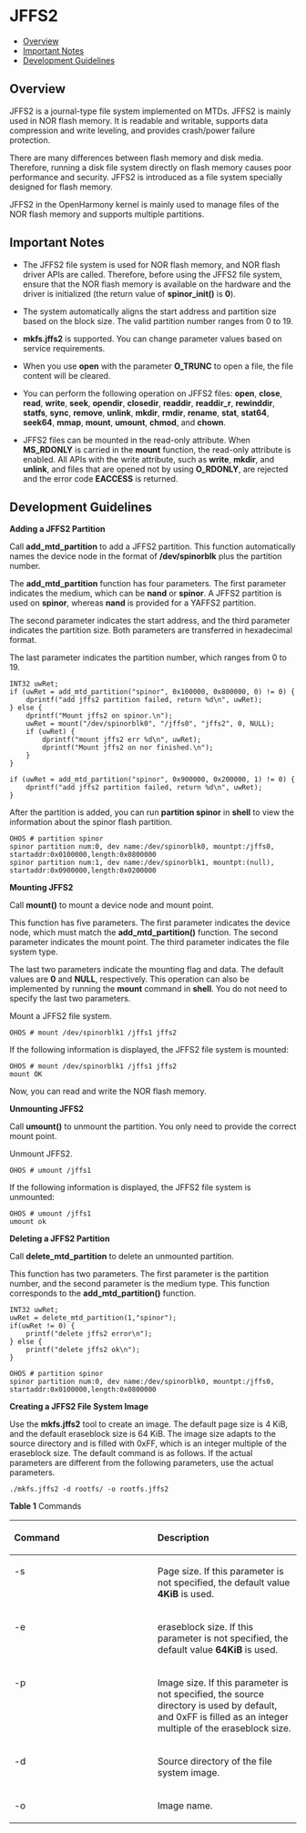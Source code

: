 # JFFS2<a name="EN-US_TOPIC_0000001052810482"></a>

-   [Overview](#section01261544730)
-   [Important Notes](#section94343420)
-   [Development Guidelines](#section14979101812411)

## Overview<a name="section01261544730"></a>

JFFS2 is a journal-type file system implemented on MTDs. JFFS2 is mainly used in NOR flash memory. It is readable and writable, supports data compression and write leveling, and provides crash/power failure protection.

There are many differences between flash memory and disk media. Therefore, running a disk file system directly on flash memory causes poor performance and security. JFFS2 is introduced as a file system specially designed for flash memory.

JFFS2 in the OpenHarmony kernel is mainly used to manage files of the NOR flash memory and supports multiple partitions.

## Important Notes<a name="section94343420"></a>

-   The JFFS2 file system is used for NOR flash memory, and NOR flash driver APIs are called. Therefore, before using the JFFS2 file system, ensure that the NOR flash memory is available on the hardware and the driver is initialized \(the return value of  **spinor\_init\(\)**  is  **0**\).

-   The system automatically aligns the start address and partition size based on the block size. The valid partition number ranges from 0 to 19.

-   **mkfs.jffs2**  is supported. You can change parameter values based on service requirements.

-   When you use  **open**  with the parameter  **O\_TRUNC**  to open a file, the file content will be cleared.

-   You can perform the following operation on JFFS2 files:  **open**,  **close**,  **read**,  **write**,  **seek**,  **opendir**,  **closedir**,  **readdir**,  **readdir\_r**,  **rewinddir**,  **statfs**,  **sync**,  **remove**,  **unlink**,  **mkdir**,  **rmdir**,  **rename**,  **stat**,  **stat64**,  **seek64**,  **mmap**,  **mount**,  **umount**,  **chmod**, and  **chown**.

-   JFFS2 files can be mounted in the read-only attribute. When  **MS\_RDONLY**  is carried in the  **mount**  function, the read-only attribute is enabled. All APIs with the write attribute, such as  **write**,  **mkdir**, and  **unlink**, and files that are opened not by using  **O\_RDONLY**, are rejected and the error code  **EACCESS**  is returned.


## Development Guidelines<a name="section14979101812411"></a>

**Adding a JFFS2 Partition**

Call  **add\_mtd\_partition**  to add a JFFS2 partition. This function automatically names the device node in the format of  **/dev/spinorblk**  plus the partition number.

The  **add\_mtd\_partition**  function has four parameters. The first parameter indicates the medium, which can be  **nand**  or  **spinor**. A JFFS2 partition is used on  **spinor**, whereas  **nand**  is provided for a YAFFS2 partition.

The second parameter indicates the start address, and the third parameter indicates the partition size. Both parameters are transferred in hexadecimal format.

The last parameter indicates the partition number, which ranges from 0 to 19.

```
INT32 uwRet;
if (uwRet = add_mtd_partition("spinor", 0x100000, 0x800000, 0) != 0) {
    dprintf("add jffs2 partition failed, return %d\n", uwRet);
} else {
    dprintf("Mount jffs2 on spinor.\n");
    uwRet = mount("/dev/spinorblk0", "/jffs0", "jffs2", 0, NULL);
    if (uwRet) {
        dprintf("mount jffs2 err %d\n", uwRet);
        dprintf("Mount jffs2 on nor finished.\n");
    }
}

if (uwRet = add_mtd_partition("spinor", 0x900000, 0x200000, 1) != 0) {
    dprintf("add jffs2 partition failed, return %d\n", uwRet);
}
```

After the partition is added, you can run  **partition spinor**  in  **shell**  to view the information about the spinor flash partition.

```
OHOS # partition spinor
spinor partition num:0, dev name:/dev/spinorblk0, mountpt:/jffs0, startaddr:0x0100000,length:0x0800000 
spinor partition num:1, dev name:/dev/spinorblk1, mountpt:(null), startaddr:0x0900000,length:0x0200000
```

**Mounting JFFS2**

Call  **mount\(\)**  to mount a device node and mount point.

This function has five parameters. The first parameter indicates the device node, which must match the  **add\_mtd\_partition\(\)**  function. The second parameter indicates the mount point. The third parameter indicates the file system type.

The last two parameters indicate the mounting flag and data. The default values are  **0**  and  **NULL**, respectively. This operation can also be implemented by running the  **mount**  command in  **shell**. You do not need to specify the last two parameters.

Mount a JFFS2 file system.

```
OHOS # mount /dev/spinorblk1 /jffs1 jffs2
```

If the following information is displayed, the JFFS2 file system is mounted:

```
OHOS # mount /dev/spinorblk1 /jffs1 jffs2
mount OK
```

Now, you can read and write the NOR flash memory.

**Unmounting JFFS2**

Call  **umount\(\)**  to unmount the partition. You only need to provide the correct mount point.

Unmount JFFS2.

```
OHOS # umount /jffs1
```

If the following information is displayed, the JFFS2 file system is unmounted:

```
OHOS # umount /jffs1
umount ok
```

**Deleting a JFFS2 Partition**

Call  **delete\_mtd\_partition**  to delete an unmounted partition.

This function has two parameters. The first parameter is the partition number, and the second parameter is the medium type. This function corresponds to the  **add\_mtd\_partition\(\)**  function.

```
INT32 uwRet;
uwRet = delete_mtd_partition(1,"spinor"); 
if(uwRet != 0) {
    printf("delete jffs2 error\n"); 
} else {     
    printf("delete jffs2 ok\n");
}

OHOS # partition spinor 
spinor partition num:0, dev name:/dev/spinorblk0, mountpt:/jffs0, startaddr:0x0100000,length:0x0800000
```

**Creating a JFFS2 File System Image**

Use the  **mkfs.jffs2**  tool to create an image. The default page size is 4 KiB, and the default eraseblock size is 64 KiB. The image size adapts to the source directory and is filled with 0xFF, which is an integer multiple of the eraseblock size. The default command is as follows. If the actual parameters are different from the following parameters, use the actual parameters.

```
./mkfs.jffs2 -d rootfs/ -o rootfs.jffs2
```

**Table  1**  Commands

<a name="table1925613541465"></a>
<table><thead align="left"><tr id="row325613545615"><th class="cellrowborder" valign="top" width="50%" id="mcps1.2.3.1.1"><p id="p153851336772"><a name="p153851336772"></a><a name="p153851336772"></a>Command</p>
</th>
<th class="cellrowborder" valign="top" width="50%" id="mcps1.2.3.1.2"><p id="p43852366714"><a name="p43852366714"></a><a name="p43852366714"></a>Description</p>
</th>
</tr>
</thead>
<tbody><tr id="row125715410619"><td class="cellrowborder" valign="top" width="50%" headers="mcps1.2.3.1.1 "><p id="p20385103615715"><a name="p20385103615715"></a><a name="p20385103615715"></a>-s</p>
</td>
<td class="cellrowborder" valign="top" width="50%" headers="mcps1.2.3.1.2 "><p id="p1338510362717"><a name="p1338510362717"></a><a name="p1338510362717"></a>Page size. If this parameter is not specified, the default value <strong id="b3814183173513"><a name="b3814183173513"></a><a name="b3814183173513"></a>4KiB</strong> is used.</p>
</td>
</tr>
<tr id="row787741814720"><td class="cellrowborder" valign="top" width="50%" headers="mcps1.2.3.1.1 "><p id="p538673616710"><a name="p538673616710"></a><a name="p538673616710"></a>-e</p>
</td>
<td class="cellrowborder" valign="top" width="50%" headers="mcps1.2.3.1.2 "><p id="p6386123612719"><a name="p6386123612719"></a><a name="p6386123612719"></a>eraseblock size. If this parameter is not specified, the default value <strong id="b17480133411354"><a name="b17480133411354"></a><a name="b17480133411354"></a>64KiB</strong> is used.</p>
</td>
</tr>
<tr id="row1160020211719"><td class="cellrowborder" valign="top" width="50%" headers="mcps1.2.3.1.1 "><p id="p83861361079"><a name="p83861361079"></a><a name="p83861361079"></a>-p</p>
</td>
<td class="cellrowborder" valign="top" width="50%" headers="mcps1.2.3.1.2 "><p id="p538612361575"><a name="p538612361575"></a><a name="p538612361575"></a>Image size. If this parameter is not specified, the source directory is used by default, and 0xFF is filled as an integer multiple of the eraseblock size.</p>
</td>
</tr>
<tr id="row151563245714"><td class="cellrowborder" valign="top" width="50%" headers="mcps1.2.3.1.1 "><p id="p183864361579"><a name="p183864361579"></a><a name="p183864361579"></a>-d</p>
</td>
<td class="cellrowborder" valign="top" width="50%" headers="mcps1.2.3.1.2 "><p id="p238618361573"><a name="p238618361573"></a><a name="p238618361573"></a>Source directory of the file system image.</p>
</td>
</tr>
<tr id="row1323210319714"><td class="cellrowborder" valign="top" width="50%" headers="mcps1.2.3.1.1 "><p id="p103867369710"><a name="p103867369710"></a><a name="p103867369710"></a>-o</p>
</td>
<td class="cellrowborder" valign="top" width="50%" headers="mcps1.2.3.1.2 "><p id="p1938603617710"><a name="p1938603617710"></a><a name="p1938603617710"></a>Image name.</p>
</td>
</tr>
</tbody>
</table>

